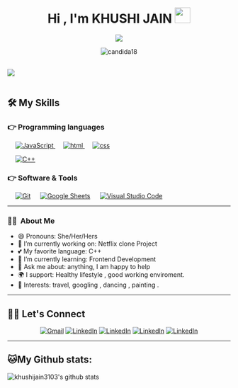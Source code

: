 <h1 align="center">Hi , I'm KHUSHI JAIN <img src="https://media.giphy.com/media/hvRJCLFzcasrR4ia7z/giphy.gif" width="35"></h1>

<p align="center">
 <a href="https://github.com/khushijain3103"><img src="https://readme-typing-svg.herokuapp.com?lines=Computer+Science+Student;Engineer+in+the+making;DS%20|%20Algo%20|%20Web+Dev%20Enthusiast;Always%20learning%20new%20things&center=true&width=500&height=50"></a>
	</p>
 
 <p align="center"> <img src="https://gpvc.arturio.dev/khushijain3103" alt="candida18" > </p>

 <br>

<img src="https://c.tenor.com/AlUkiGkR2j8AAAAM/new-game-ahagon-umiko-programming.gif">

<br>
<br>


## 🛠️ My Skills

### 👉 Programming languages

<p align="left"> 
   &emsp;
  <a href="https://developer.mozilla.org/en-US/docs/Web/JavaScript" target="_blank"> 
     <img  alt="JavaScript" src="https://img.shields.io/badge/JavaScript%20-%23F7DF1E.svg?logo=javascript&logoColor=black">
   </a>
  &emsp;
  <a href="https://www.w3schools.com/html/" target="_blank"> 
    <img alt="html" src="https://img.shields.io/badge/HTML5-E34F26?style=for-the-badge&logo=html5&logoColor=white">
  </a>
   &emsp;
  <a href="https://www.w3schools.com/w3css/defaulT.asp">
    <img alt="css" src="https://img.shields.io/badge/CSS-239120?&style=for-the-badge&logo=css3&logoColor=white"/>
  </a>

  &emsp;
  <a href="https://www.w3schools.com/cpp/" target="_blank"> 
    <img alt="C++" src="https://img.shields.io/badge/C++%20-%2300599C.svg?logo=c%2B%2B&logoColor=white">
  </a> 
</p>

### 👉 Software & Tools
 
<p>
 &emsp;
    <a href="#"><img alt="Git" src="https://img.shields.io/badge/Git%20-%23F05033.svg?logo=git&logoColor=white"></a>
  &emsp;
    <a href="#"><img alt="Google Sheets" src="https://img.shields.io/badge/Google%20Sheets%20-%2334A853.svg?logo=google%20sheets&logoColor=white"></a>
  &emsp;
    <a href="#"><img alt="Visual Studio Code" src="https://img.shields.io/badge/Visual%20Studio%20Code-0078d7.svg?logo=visual-studio-code&logoColor=white"></a>
  &emsp;
</p>
<hr>
<h3> 👩‍🦰 &nbsp;About Me </h3>

- 😄 Pronouns: She/Her/Hers 
- 🔭 I’m currently working on: Netflix clone Project
- 💕 My favorite language: C++
- 🌱 I’m currently learning: Frontend Development
- 💬 Ask me about: anything, I am happy to help
- 🌍 I support: Healthy lifestyle , good working enviroment.
- 💜 Interests: travel, googling , dancing , painting .

<hr>

## 🙋‍♀️ Let's Connect
<p align="center">
	<a href="mailto:khushijain3103@gmail.com"><img src="https://img.shields.io/badge/gmail-%23D14836.svg?&style=for-the-badge&logo=gmail&logoColor=white" alt="Gmail"/></a>
	<a href="https://www.linkedin.com/in/khushi-jain-5505b8207"><img src="https://img.shields.io/badge/linkedin-%230077B5.svg?&style=for-the-badge&logo=linkedin&logoColor=white" alt="LinkedIn"/></a>
    <a href="https://leetcode.com/anitajain52573/"><img src="https://img.shields.io/badge/-LeetCode-FFA116?style=for-the-badge&logo=LeetCode&logoColor=black"  alt="LinkedIn"/></a>
    <a href="https://www.codechef.com/users/khushi_3101"><img src="https://img.shields.io/badge/-CodeChef-5B4638?style=for-the-badge&logo=CodeChef&logoColor=white"  alt="LinkedIn"/></a>
    <a href="https://www.instagram.com/khushijain31?r=nametag"><img src="https://img.shields.io/badge/Instagram-E4405F?style=for-the-badge&logo=instagram&logoColor=white"  alt="LinkedIn"/></a>
	
</p>

<hr>

## 🐱My Github stats:
![khushijain3103's github stats](https://github-readme-stats.vercel.app/api?username=khushijain3103&show_icons=true&title_color=ffc857&icon_color=8ac926&text_color=daf7dc&bg_color=151515&hide=["stars"]) 
